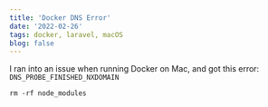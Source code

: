 ```yaml
---
title: 'Docker DNS Error'
date: '2022-02-26'
tags: docker, laravel, macOS
blog: false
---
```

I ran into an issue when running Docker on Mac, and got this error: `DNS_PROBE_FINISHED_NXDOMAIN`
```shell
rm -rf node_modules
```